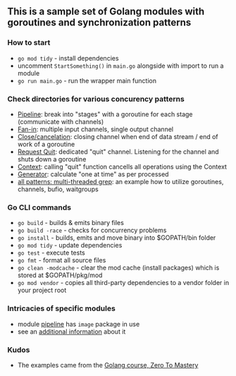 ## This is a sample set of Golang modules with goroutines and synchronization patterns

### How to start

- `go mod tidy` - install dependencies
- uncomment `StartSomething()` in `main.go` alongside with import to run a module
- `go run main.go` - run the wrapper main function

### Check directories for various concurency patterns

- [Pipeline](pipeline/): break into "stages" with a goroutine for each stage (communicate with channels)
- [Fan-in](fanin/): multiple input channels, single output channel
- [Close/cancelation](pipeline/): closing channel when end of data stream / end of work of a goroutine
- [Request Quit](cancellation/): dedicated "quit" channel. Listening for the channel and shuts down a goroutine
- [Context](ctx/): calling "quit" function cancells all operations using the Context
- [Generator](generator/): calculate "one at time" as per processed
- [all patterns: multi-threaded grep](mgrep/): an example how to utilize goroutines, channels, bufio, waitgroups

### Go CLI commands

- `go build` - builds & emits binary files
- `go build -race` - checks for concurrency problems
- `go install` - builds, emits and move binary into $GOPATH/bin folder
- `go mod tidy` - update dependencies
- `go test` - execute tests
- `go fmt` - format all source files
- `go clean -modcache` - clear the mod cache (install packages) which is stored at $GOPATH/pkg/mod
- `go mod vendor` - copies all third-party dependencies to a vendor folder in your project root

### Intricacies of specific modules

- module [pipeline](./pipeline/) has `image` package in use
- see an [additional information](https://golang.org/doc/articles/image_package.html) about it

### Kudos

- The examples came from the [Golang course, Zero To Mastery](https://academy.zerotomastery.io/courses/1600953/lectures/42962079)
